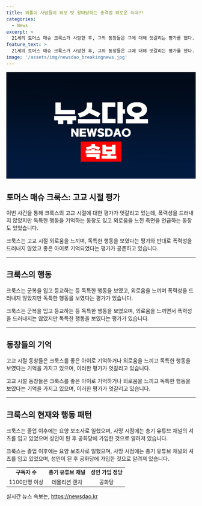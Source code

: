 ```yaml
---
title: 외톨이 사람들이 외모 탓 왕따당하는 총격범 외로운 늑대?!
categories:
  - News
excerpt: >
  21세의 토머스 매슈 크룩스가 사망한 후, 그의 동창들은 그에 대해 엇갈리는 평가를 했다. 한쪽은 그를 좋은 아이로 기억하고 있었지만, 다른 이들은 그가 독특한 행동을 보였고 외로움을 겪었다고 이야기했다. 그는 군복을 입고 등교하기도 했고, 외톨이로 생각되기도 했다. 하지만 일부는 그의 외모 때문에 괴로워했고, 학교 연감에는 그의 이름이 없었으며, 코로나19로 인해 학교에 복귀하지 않았다는 증언도 있다. 사망 전에는 유튜브 채널을 운영하며, 총기 사격장을 이용한 적도 있었다.
feature_text: >
  21세의 토머스 매슈 크룩스가 사망한 후, 그의 동창들은 그에 대해 엇갈리는 평가를 했다. 한쪽은 그를 좋은 아이로 기억하고 있었지만, 다른 이들은 그가 독특한 행동을 보였고 외로움을 겪었다고 이야기했다. 그는 군복을 입고 등교하기도 했고, 외톨이로 생각되기도 했다. 하지만 일부는 그의 외모 때문에 괴로워했고, 학교 연감에는 그의 이름이 없었으며, 코로나19로 인해 학교에 복귀하지 않았다는 증언도 있다. 사망 전에는 유튜브 채널을 운영하며, 총기 사격장을 이용한 적도 있었다.
image: '/assets/img/newsdao_breakingnews.jpg'
---
```


<p><img src="/assets/img/newsdao_breakingnews.jpg" alt="cryptoinkorea 속보" /></p>

<h2 data-ke-size="size26">토머스 매슈 크룩스: 고교 시절 평가</h2>

<p>이번 사건을 통해 크룩스의 고교 시절에 대한 평가가 엇갈리고 있는데, 폭력성을 드러내지 않았지만 독특한 행동을 기억하는 동창도 있고 외로움을 느낀 측면을 언급하는 동창도 있었습니다.</p>

<p data-ke-size="size16">크룩스는 고교 시절 외로움을 느끼며, 독특한 행동을 보였다는 평가와 반대로 폭력성을 드러내지 않았고 좋은 아이로 기억되었다는 평가가 공존하고 있습니다.</p>

<hr>

<h2 data-ke-size="size26">크룩스의 행동</h2>

<p>크룩스는 군복을 입고 등교하는 등 독특한 행동을 보였고, 외로움을 느끼며 폭력성을 드러내지 않았지만 독특한 행동을 보였다는 평가가 있습니다.</p>

<p data-ke-size="size16">크룩스는 군복을 입고 등교하는 등 독특한 행동을 보였으며, 외로움을 느끼면서 폭력성을 드러내지는 않았지만 독특한 행동을 보였다는 평가가 있습니다.</p>

<hr>

<h2 data-ke-size="size26">동창들의 기억</h2>

<p>고교 시절 동창들은 크룩스를 좋은 아이로 기억하거나 외로움을 느끼고 독특한 행동을 보였다는 기억을 가지고 있으며, 이러한 평가가 엇갈리고 있습니다.</p>

<p data-ke-size="size16">고교 시절 동창들은 크룩스를 좋은 아이로 기억하거나 외로움을 느끼고 독특한 행동을 보였다는 기억을 가지고 있으며, 이러한 평가가 엇갈리고 있습니다.</p>

<hr>

<h2 data-ke-size="size26">크룩스의 현재와 행동 패턴</h2>

<p>크룩스는 졸업 이후에는 요양 보조사로 일했으며, 사망 시점에는 총기 유튜브 채널의 셔츠를 입고 있었으며 성인이 된 후 공화당에 가입한 것으로 알려져 있습니다.</p>

<p data-ke-size="size16">크룩스는 졸업 이후에는 요양 보조사로 일했으며, 사망 시점에는 총기 유튜브 채널의 셔츠를 입고 있었으며, 성인이 된 후 공화당에 가입한 것으로 알려져 있습니다.</p>

<table>
    <tbody>
        <tr>
            <td style="text-align: center; height: 17px;"><b>구독자 수</b></td>
            <td style="text-align: center; height: 17px;"><b>총기 유튜브 채널</b></td>
            <td style="text-align: center; height: 17px;"><b>성인 가입 정당</b></td>
        </tr>
        <tr>
            <td style="text-align: center; height: 17px;">1100만명 이상</td>
            <td style="text-align: center; height: 17px;">데몰리션 랜치</td>
            <td style="text-align: center; height: 17px;">공화당</td>
        </tr>
    </tbody>
</table>
실시간 뉴스 속보는, <a href="https://newsdao.kr" rel="dofollow">https://newsdao.kr</a>


